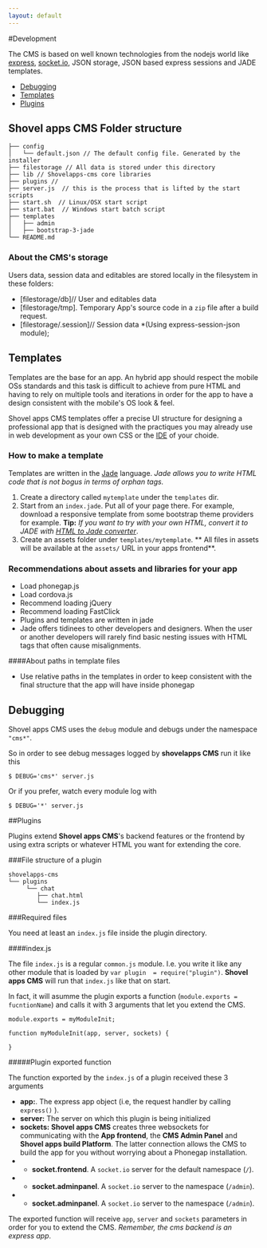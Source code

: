 ```yaml
---
layout: default
---
```


#Development

The CMS is based on well known technologies from the nodejs world like
[express](http://expressjs.com), [socket.io](http://socket.io), JSON storage,
JSON based express sessions and JADE templates.


* [Debugging](#debugging)
* [Templates](#templates)
* [Plugins](#plugins)

## Shovel apps CMS Folder structure


    
    ├── config
    │   └── default.json // The default config file. Generated by the installer
    ├── filestorage // All data is stored under this directory
    ├── lib // Shovelapps-cms core libraries
    ├── plugins // 
    ├── server.js  // this is the process that is lifted by the start scripts
    ├── start.sh  // Linux/OSX start script
    ├── start.bat  // Windows start batch script
    ├── templates
    │   ├── admin
    │   ├── bootstrap-3-jade
    └── README.md
    

### About the CMS's storage

Users data, session data and editables are stored locally in the filesystem in these folders:

* [filestorage/db]// User and editables data
* [filestorage/tmp]. Temporary App's source code in a `zip` file after a build request.
* [filestorage/.session]// Session data *(Using express-session-json module);

## Templates

Templates are the base for an app. An hybrid app should respect the mobile OSs
standards and this task is difficult to achieve from pure HTML and having to rely
on multiple tools and iterations in order for the app to have a design consistent
with the mobile's OS look & feel.

Shovel apps CMS templates offer a precise UI structure for designing a professional
app that is designed with the practiques you may already use in web development
as your own CSS or the [IDE](http://en.wikipedia.org/wiki/Integrated_development_environment) of your choide.

### How to make a template

Templates are written in the [Jade](http://jade-lang.com/) language. 
*Jade allows you to write HTML code that is not bogus in terms of orphan tags.*

1. Create a directory  called `mytemplate` under the `templates` dir.
1. Start from an `index.jade`. Put all of your page there. For example,
download a responsive template from some bootstrap  theme providers for example. **Tip:** *If you want to try with your own HTML, convert it to JADE with [HTML to Jade converter](http://html2jade.aaron-powell.com/)*.
1. Create an assets folder under `templates/mytemplate`. ** All files in assets will be available at the `assets/` URL in your apps frontend**.

### Recommendations about assets and libraries for your app

* Load phonegap.js
* Load cordova.js
* Recommend loading jQuery
* Recommend loading FastClick
* Plugins and templates are written in jade
* Jade offers tidinees to other developers and designers. When the user or 
  another developers will 
  rarely find basic nesting issues with HTML tags that often cause misalignments.


####About paths in template files

* Use relative paths in the templates in order to keep consistent with 
the final structure that the app will have inside phonegap


## Debugging

Shovel apps CMS uses the `debug` module and debugs under the namespace `"cms*"`.

So in order to see debug messages logged by **shovelapps CMS** run it like this

```
$ DEBUG='cms*' server.js
```

Or if you prefer, watch every module log with

```
$ DEBUG='*' server.js 
```

##Plugins

Plugins extend **Shovel apps CMS**'s backend features or the frontend by using extra
scripts or whatever HTML you want for extending the core.

###File structure of a plugin


    shovelapps-cms
    └── plugins
         └── chat
            ├── chat.html
            └── index.js

###Required files

You need at least an `index.js` file inside the plugin directory.


####index.js

The file `index.js` is a regular `common.js` module. I.e. you write it
like any other module that is loaded by `var plugin  = require("plugin")`.
**Shovel apps CMS** will run that `index.js` like that on start. 

In fact, it will asumme the plugin exports a function (`module.exports = fucntionName`)
and calls it with 3 arguments that let you extend the CMS.


    module.exports = myModuleInit;

    function myModuleInit(app, server, sockets) {
      
    }


#####Plugin exported function

The function exported by the `index.js` of a plugin received these 3 arguments

* **app:**. The express app object (i.e, the request handler by calling `express()` ). 
* **server:** The server on which this plugin is being initialized
* **sockets:** **Shovel apps CMS** creates three websockets for communicating 
with the **App frontend**, the **CMS Admin Panel** and **Shovel apps build Platform**.
The latter connection allows the CMS to build the app for you without worrying
about a Phonegap installation. 
*  * **socket.frontend**. A `socket.io` server for the default namespace (`/`).
*  * **socket.adminpanel**. A `socket.io` server to the  namespace (`/admin`).
*  * **socket.adminpanel**. A `socket.io` server to the  namespace (`/admin`).

The exported function will receive `app`, `server` and `sockets` parameters
in order for you to extend the CMS. *Remember, the cms backend is an express app*.
